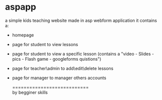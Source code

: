 # aspapp
a simple kids teaching website made in asp webform application 
it contains a:
 - homepage
 - page for student to view lessons
 - page for student to view a specific lesson (contains a "video - Slides - pics - Flash game - googleforms quistions") 
 - page for teacher\admin to add\edit\delete lessons 
 - page for manager to manager others accounts
 
      ===========================  
by begginer skills 

